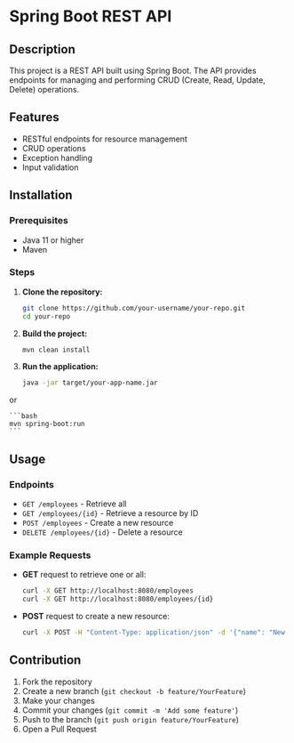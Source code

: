 # Spring Boot REST API

## Description

This project is a REST API built using Spring Boot. The API provides endpoints for managing and performing CRUD (Create, Read, Update, Delete) operations.

## Features

- RESTful endpoints for resource management
- CRUD operations
- Exception handling
- Input validation

## Installation

### Prerequisites

- Java 11 or higher
- Maven

### Steps

1. **Clone the repository:**

    ```bash
    git clone https://github.com/your-username/your-repo.git
    cd your-repo
    ```

2. **Build the project:**

    ```bash
    mvn clean install
    ```

3. **Run the application:**

    ```bash
    java -jar target/your-app-name.jar
    ```

or

    ```bash
    mvn spring-boot:run
    ```

## Usage

### Endpoints

- `GET /employees` - Retrieve all
- `GET /employees/{id}` - Retrieve a resource by ID
- `POST /employees` - Create a new resource
- `DELETE /employees/{id}` - Delete a resource

### Example Requests

- **GET** request to retrieve one or all:

    ```bash
    curl -X GET http://localhost:8080/employees
    curl -X GET http://localhost:8080/employees/{id}
    ```

- **POST** request to create a new resource:

    ```bash
    curl -X POST -H "Content-Type: application/json" -d '{"name": "New Resource"}' http://localhost:8080/employees
    ```

## Contribution

1. Fork the repository
2. Create a new branch (`git checkout -b feature/YourFeature`)
3. Make your changes
4. Commit your changes (`git commit -m 'Add some feature'`)
5. Push to the branch (`git push origin feature/YourFeature`)
6. Open a Pull Request


